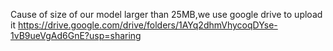 Cause of size of our model larger than 25MB,we use google drive to upload it
https://drive.google.com/drive/folders/1AYq2dhmVhycoqDYse-1vB9ueVgAd6GnE?usp=sharing
